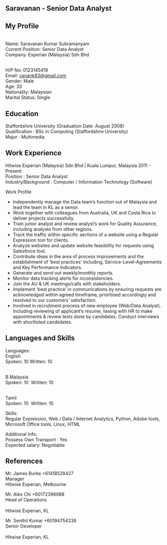 ## Saravanan - Senior Data Analyst

## My Profile

<br>Name: Saravanan Kumar Subramanyam
<br>Current Position: Senior Data Analyst
<br>Company: Experian (Malaysia) Sdn Bhd

<br>H/P No: 0123145419
<br>Email: vanank83@gmail.com
<br>Gender: Male
<br>Age: 33
<br>Nationality: Malaysian
<br>Marital Status: Single

## Education
Staffordshire University (Graduation Date: August 2008)
<br>Qualification	: BSc in Computing (Staffordshire University)
<br>Major	: Multimedia
	
## Work Experience

Hitwise Experian (Malaysia) Sdn Bhd | Kuala Lumpur, Malaysia 2011 - Present
<br>Position	: Senior Data Analyst
<br>Industry/Background	: Computer / Information Technology (Software)

Work Profile
-	Independently manage the Data team’s function out of Malaysia and lead the team in KL as a senior. 
-	Work together with colleagues from Australia, UK and Costa Rica to deliver projects successfully.
-	Train junior analyst and review analyst’s work for Quality Assurance, including analysts from other regions. 
-	Track the traffic within specific sections of a website using a Regular Expression tool for clients.
-	Analyze websites and update website feasibility for requests using Salesforce tool.
-	Contribute ideas in the area of process improvements and the establishment of ‘best practices’ including, Service-Level-Agreements and Key Performance Indicators. 
-	Generate and send out weekly/monthly reports.
-	Monitor data tracking alerts for inconsistencies.
-	Join the AU & UK meetings/calls with stakeholders.
-	Implement ‘best practice’ in communications by ensuring requests are acknowledged within agreed timeframe, prioritised accordingly and resolved to our customers’ satisfaction.
-	Involved in recruitment process of new employee (Web/Data Analyst). Including reviewing of applicant’s resume, liasing with HR to make appointments & review tests done by candidates. Conduct interviews with shortlisted candiidates.


## Languages and Skills
Languages:
<br>English
<br>Spoken: 10  Written: 10

<br>B.Malaysia
<br>Spoken: 10  Written: 10

<br>Tamil
<br>Spoken: 10  Written: 10
 
 
Skills: 
<br>Regular Expression, Web / Data / Internet Analytics, Python, Adobe tools, Microsoft Office tools, Linux, HTML

Additional Info:
<br>Possess Own Transport : Yes
<br>Expected salary: Negotiable
   

## References 
	
Mr. James Burke	+61418528427
<br>Manager	
<br>Hitwise Experian, Melbourne	
	
Mr. Alex Chi +60172396988
<br>Head of Operations	
<br>Hitwise Experian, KL	
	
Mr. Senthil Kumar +60194754238
<br>Senior Developer	
<br>Hitwise Experian, KL	
	






















	
	
	


















